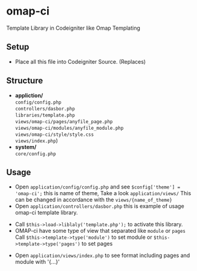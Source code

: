 omap-ci
=======

Template Library in Codeigniter like Omap Templating

## Setup
* Place all this file into Codeigniter Source. (Replaces)

## Structure
* <b>appliction/</b> <br>`config/config.php`<br>`controllers/dasbor.php`<br>`libraries/template.php`<br>`views/omap-ci/pages/anyfile_page.php`<br>`views/omap-ci/modules/anyfile_module.php`<br>`views/omap-ci/style/style.css`<br>`views/index.php`)
* <b>system/</b><br>`core/config.php`<br>

## Usage
* Open `application/config/config.php` and see `$config['theme'] = 'omap-ci';` this is name of theme, Take a look `application/views/` This can be changed in accordance with the `views/{name_of_theme}`
* Open `application/controllers/dasbor.php` this is example of usage omap-ci template library.<br>
 - Call `$this->load->liblaly('template.php');` to activate this library.<br> 
 - OMAP-ci have some type of view that separated like `module` or `pages`<br>Call `$this->template->type('module')` to set module or  `$this->template->type('pages')` to set pages
* Open `application/views/index.php` to see format including pages and module with '{...}'